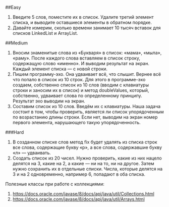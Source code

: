 ##Easy
1. Введите 5 слов, поместите их в список. Удалите третий элемент списка, и выводите оставшиеся элементы в обратном порядке.
2. Давайте измерим, сколько времени занимает 10 тысяч вставок для списков LinkedList и ArrayList.

##Medium
1. Вносим знаменитые слова из «Букваря» в список: «мама», «мыла», «раму». После каждого слова вставляем в список строку, содержащую слово «именно». И выводим результат на экран. Каждый элемент списка — с новой строки.
2. Пишем программу-эхо. Она удваивает всё, что слышит. Вернее всё что попало в список из 10 строк. Для этого в программе-эхо создаем, собственно список из 10 слов (вводим с клавиатуры строки и заносим их в список) и метод doubleValues, который, собственно, удваивает слова по определенному принципу. Результат эхо выводим на экран.
3. Составим список из 10 слов. Введём их с клавиатуры. Наша задача состоит в том, чтобы проверить, является ли список упорядоченным по возрастанию длины строки. Если нет, выводим на экран номер первого элемента, нарушающего такую упорядоченность.

###Hard
1. В созданном списке слов метод fix будет удалять из списка строк все слова, содержащие букву «р», а все слова, содержавшие букву «л» — удваивать.
2. Создать список из 20 чисел. Нужно проверить, какие из них нацело делятся на 3, какие на 2, а какие — ни на то, ни на другое. Затем нужно сохранить их в отдельные списки. Числа, которые делятся на 3 и на 2 одновременно, например 6, попадают в оба списка.

Полезные классы при работе с коллекциями:
1. https://docs.oracle.com/javase/8/docs/api/java/util/Collections.html
2. https://docs.oracle.com/javase/8/docs/api/java/util/Arrays.html